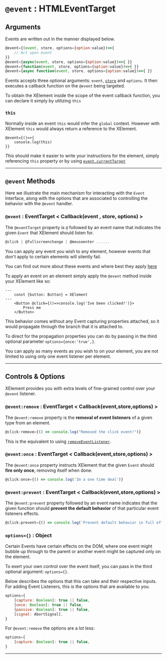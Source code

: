 # `@event` : HTMLEventTarget


## Arguments

Events are written out in the manner displayed below.

```js
@event={(event, store, options={option:value})=>{
    // Act upon event
}}
@event={async(event, store, options={option:value})=>{ }}
@event={function(event, store, options={option:value})=>{ }}
@event={async function(event, store, options={option:value})=>{ }}
```

Events accepts three optional arguments: `event`, [`store`](/docs/api/methods/store) and `options`. It then executes a callback function on the `@event` being targeted.

To obtain the XElement inside the scope of the event callback function, you can declare it simply by utilizing `this`

### `this`

Normally inside an event `this` would infer the `global` context. However with XElement `this` would always return a reference to the XElement.

```astro
@event={()=>{
    console.log(this)
}}
```

*This* should make it easier to write your instructions for the element, simply referencing `this` property or by using [`event.currentTarget`](https://developer.mozilla.org/en-US/docs/Web/API/Event/currentTarget)

------

## `@event` Methods

Here we illustrate the main mechanism for interacting with the `Event` Interface, along with the options that are associated to controlling the behavior with the `@event` handler.

### `@event` : EventTarget < Callback(event , store, options) >

The `@eventTarget` property is `@` followed by an event name that indicates the given `Event` that XElement should listen for.

```js
@click | @fullscreenchange | @mouseenter ......
```

You can apply any event you wish to any element, however events that don't apply to certain elements will silently fail.

You can find out more about these events and where best they apply [here](https://developer.mozilla.org/en-US/docs/Web/Events)

To apply an event on an element simply apply the `@event` method inside your XElement like so:

```astro
---
    const {button: Button} = XElement
---
    <Button @click={()=>console.log('Ive been clicked!')}>
        Press me
    </Button>
```

This behavior comes without any Event capturing properties attached, so it would propagate through the branch that it is attached to.

To direct for the propagation properties you can do by passing in the third optional parameter `options={once:'true',}`.

You can apply as many events as you wish to on your element, you are not limited to using only one event listener per element.

------

## Controls & Options

XElement provides you with extra levels of fine-grained control over your `@event` listener.

### `@event:remove` : EventTarget < Callback(event,store,options) >

The `@event:remove` property is the **removal of event listeners** of a given type from an element.

```js
@click:remove={() => console.log("Removed the click event!")}
```

This is the equivalent to using [`removeEventListener`](https://developer.mozilla.org/en-US/docs/Web/API/EventTarget/removeEventListener).

### `@event:once` : EventTarget < Callback(event,store,options) >

The `@event:once` property instructs XElement that the given `Event` should **fire only once**, removing itself when done.

```js
@click:once={() => console.log('Im a one time deal')}
```

### `@event:prevent` : EventTarget < Callback(event,store,options) >

The `@event:prevent` property followed by an event name indicates that the given function should **prevent the default behavior** of that particular event listeners effects.

```js
@click:prevent={() => console.log('Prevent default behavior in full effect')}
```

### `options={}` : Object

Certain Events have certain effects on the DOM, where one event might bubble up through to the parent or another event might be captured only on the element.

To exert your own control over the event itself, you can pass in the third optional argument: `options={}`.

Below describes the options that this can take and their respective inputs. For adding Event Listeners, this is the options that are available to you. 

```js
options={
    [capture: Boolean]: true || false,
    [once: Boolean]: true || false,
    [passive: Boolean]: true || false,
    [signal: AbortSignal],
}
```

For `@event:remove` the options are a lot less:

```js
options={
    [capture: Boolean]: true || false,
}
```

------